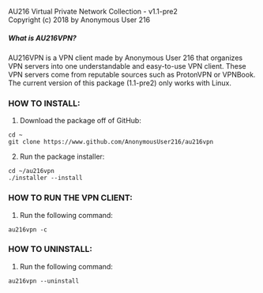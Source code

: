AU216 Virtual Private Network Collection - v1.1-pre2         
Copyright (c) 2018 by Anonymous User 216
##### What is AU216VPN?
AU216VPN is a VPN client made by Anonymous User 216 that organizes VPN servers into one understandable and easy-to-use VPN client. These VPN servers come from reputable sources such as ProtonVPN or VPNBook. The current version of this package (1.1-pre2) only works with Linux.

### HOW TO INSTALL:
1. Download the package off of GitHub:
```
cd ~
git clone https://www.github.com/AnonymousUser216/au216vpn
```

2. Run the package installer:
```
cd ~/au216vpn
./installer --install
```



### HOW TO RUN THE VPN CLIENT:
1. Run the following command:
```
au216vpn -c
```



### HOW TO UNINSTALL:

1. Run the following command:
```
au216vpn --uninstall
```
